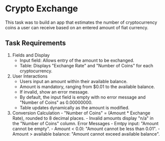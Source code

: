 # Crypto Exchange

This task was to build an app that estimates the number of cryptocurrency coins a user can receive based on an entered amount of fiat currency.

## Task Requirements

1. Fields and Display
   - Input field: Allows entry of the amount to be exchanged.
   - Table: Displays "Exchange Rate" and "Number of Coins" for each cryptocurrency.
2. User Interactions
   - Users input an amount within their available balance.
   - Amount is mandatory, ranging from $0.01 to the available balance.
   - If invalid, show an error message.
   - By default, the input field is empty with no error message and "Number of Coins" as 0.00000000.
   - Table updates dynamically as the amount is modified.
3. Conversion Calculation - "Number of Coins" = (Amount \* Exchange Rate), rounded to 8 decimal places. - Invalid amounts display "n/a" in the "Number of Coins" column.
   Error Messages - Emtpy input: "Amount cannot be empty". - Amount < 0.0l: "Amount cannot be less than 0.01". - Amount > available balance: "Amount cannot exceed available balance".
